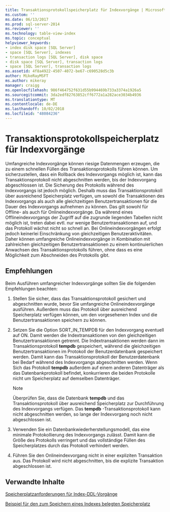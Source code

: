 ```yaml
---
title: Transaktionsprotokollspeicherplatz für Indexvorgänge | Microsoft-Dokumentation
ms.custom: ''
ms.date: 06/13/2017
ms.prod: sql-server-2014
ms.reviewer: ''
ms.technology: table-view-index
ms.topic: conceptual
helpviewer_keywords:
- index disk space [SQL Server]
- space [SQL Server], indexes
- transaction logs [SQL Server], disk space
- disk space [SQL Server], transaction logs
- space [SQL Server], transaction logs
ms.assetid: 4f8a4922-4507-4072-be67-c690528d5c3b
author: MikeRayMSFT
ms.author: mikeray
manager: craigg
ms.openlocfilehash: 986f464752f631d55b994469b733a3374a1926a5
ms.sourcegitcommit: 3da2edf82763852cff6772a1a282ace3034b4936
ms.translationtype: MT
ms.contentlocale: de-DE
ms.lasthandoff: 10/02/2018
ms.locfileid: "48084236"
---
```

# <a name="transaction-log-disk-space-for-index-operations"></a>Transaktionsprotokollspeicherplatz für Indexvorgänge
  Umfangreiche Indexvorgänge können riesige Datenmengen erzeugen, die zu einem schnellen Füllen des Transaktionsprotokolls führen können. Um sicherzustellen, dass ein Rollback des Indexvorgangs möglich ist, kann das Transaktionsprotokoll nicht abgeschnitten werden, bis der Indexvorgang abgeschlossen ist. Die Sicherung des Protokolls während des Indexvorgangs ist jedoch möglich. Deshalb muss das Transaktionsprotokoll über ausreichend Speicherplatz verfügen, um sowohl die Transaktionen des Indexvorgangs als auch alle gleichzeitigen Benutzertransaktionen für die Dauer des Indexvorgangs aufnehmen zu können. Das gilt sowohl für Offline- als auch für Onlineindexvorgänge. Da während eines Offlineindexvorgangs der Zugriff auf die zugrunde liegenden Tabellen nicht möglich ist, treten dabei evtl. nur wenige Benutzertransaktionen auf, und das Protokoll wächst nicht so schnell an. Bei Onlineindexvorgängen erfolgt jedoch keinerlei Einschränkung von gleichzeitigen Benutzeraktivitäten. Daher können umfangreiche Onlineindexvorgänge in Kombination mit zahlreichen gleichzeitigen Benutzertransaktionen zu einem kontinuierlichen Anwachsen des Transaktionsprotokolls führen, ohne dass es eine Möglichkeit zum Abschneiden des Protokolls gibt.  
  
## <a name="recommendations"></a>Empfehlungen  
 Beim Ausführen umfangreicher Indexvorgänge sollten Sie die folgenden Empfehlungen beachten:  
  
1.  Stellen Sie sicher, dass das Transaktionsprotokoll gesichert und abgeschnitten wurde, bevor Sie umfangreiche Onlineindexvorgänge ausführen. Außerdem muss das Protokoll über ausreichend Speicherplatz verfügen können, um den vorgesehenen Index und die Benutzertransaktionen speichern zu können.  
  
2.  Setzen Sie die Option SORT_IN_TEMPDB für den Indexvorgang eventuell auf ON. Damit werden die Indextransaktionen von den gleichzeitigen Benutzertransaktionen getrennt. Die Indextransaktionen werden dann im Transaktionsprotokoll **tempdb** gespeichert, während die gleichzeitigen Benutzertransaktionen im Protokoll der Benutzerdatenbank gespeichert werden. Damit kann das Transaktionsprotokoll der Benutzerdatenbank bei Bedarf während des Indexvorgangs abgeschnitten werden. Wenn Sich das Protokoll **tempdb** außerdem auf einem anderen Datenträger als das Datenbankprotokoll befindet, konkurrieren die beiden Protokolle nicht um Speicherplatz auf demselben Datenträger.  
  
    > [!NOTE]  
    >  Überprüfen Sie, dass die Datenbank **tempdb** und das Transaktionsprotokoll über ausreichend Speicherplatz zur Durchführung des Indexvorgangs verfügen. Das **tempdb** -Transaktionsprotokoll kann nicht abgeschnitten werden, so lange der Indexvorgang noch nicht abgeschlossen ist.  
  
3.  Verwenden Sie ein Datenbankwiederherstellungsmodell, das eine minimale Protokollierung des Indexvorgangs zulässt. Damit kann die Größe des Protokolls verringert und das vollständige Füllen des Speicherplatzes durch das Protokoll verhindert werden.  
  
4.  Führen Sie den Onlineindexvorgang nicht in einer expliziten Transaktion aus. Das Protokoll wird nicht abgeschnitten, bis die explizite Transaktion abgeschlossen ist.  
  
## <a name="related-content"></a>Verwandte Inhalte  
 [Speicherplatzanforderungen für Index-DDL-Vorgänge](disk-space-requirements-for-index-ddl-operations.md)  
  
 [Beispiel für den zum Speichern eines Indexes belegten Speicherplatz](index-disk-space-example.md)  
  
  
